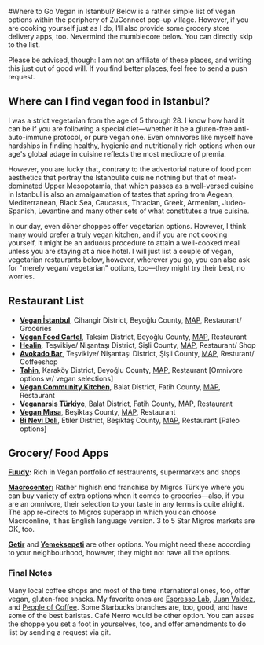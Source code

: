 #Where to Go Vegan in Istanbul?
Below is a rather simple list of vegan options within the periphery of ZuConnect pop-up village. However, if you are cooking yourself just as I do, I’ll also provide some grocery store delivery apps, too. Nevermind the mumblecore below. You can directly skip to the list. 

Please be advised, though: I am not an affiliate of these places, and writing this just out of good will. If you find better places, feel free to send a push request.

## **Where can I find** v**egan food in Istanbul?**

I was a strict vegetarian from the age of 5 through 28. I know how hard it can be if you are following a special diet—whether it be a gluten-free anti-auto-immune protocol, or pure vegan one. Even omnivores like myself have hardships in finding healthy, hygienic and nutritionally rich options when our age's global adage in cuisine reflects the most mediocre of premia.

However, you are lucky that, contrary to the advertorial nature of food porn aesthetics that portray the Istanbulite cuisine nothing but that of meat-dominated Upper Mesopotamia, that which passes as a well-versed cuisine in Istanbul is also an amalgamation of tastes that spring from Aegean, Mediterranean, Black Sea, Caucasus, Thracian, Greek, Armenian, Judeo-Spanish, Levantine and many other sets of what constitutes a true cuisine.

In our day, even döner shoppes offer vegetarian options. However, I think many would prefer a truly vegan kitchen, and if you are not cooking yourself, it might be an arduous procedure to attain a well-cooked meal unless you are staying at a nice hotel. I will just list a couple of vegan, vegetarian restaurants below, however, wherever you go, you can also ask for "merely vegan/ vegetarian" options, too—they might try their best, no worries.

## Restaurant List

 - [**Vegan İstanbul**](https://www.veganistanbul34.com/), Cihangir District, Beyoğlu County, [MAP](https://maps.app.goo.gl/Bz74WT1UX3w6KAk77), Restaurant/ Groceries
 - [**Vegan Food Cartel**](https://www.veganfoodcartel.com/),  Taksim District, Beyoğlu County, [MAP](https://maps.app.goo.gl/qTvUVnBoYEAvWmdQA), Restaurant
 - [**Healin**](https://healinfoods.com/), Teşvikiye/ Nişantaşı District, Şişli County, [MAP](https://maps.app.goo.gl/VJdhrmrdeCgp59jV9), Restaurant/ Shop
 - [**Avokado Bar**](https://www.instagram.com/avokadobar.ist/?hl=en), Teşvikiye/ Nişantaşı District, Şişli County, [MAP](https://maps.app.goo.gl/Ps2J7nUseAwsp7WA7), Resturant/ Coffeeshop
 - [**Tahin**](https://tahin.com.tr/), Karaköy District, Beyoğlu County, [MAP](https://maps.app.goo.gl/32booR75FszLdyRC8), Restaurant \[Omnivore options w/ vegan selections\]
 - [**Vegan Community Kitchen**](https://www.instagram.com/community_kitchen/?hl=en), Balat District, Fatih County, [MAP](https://maps.app.goo.gl/v9VpZkYikEcQJAxz9), Restaurant
 - [**Veganarsis Türkiye**](https://www.instagram.com/veganarsistt/), Balat District, Fatih County, [MAP](https://maps.app.goo.gl/ARrxUiEZtpnVHNrz7), Restaurant
 - [**Vegan Masa**](https://www.instagram.com/veganmasa/), Beşiktaş County, [MAP](https://maps.app.goo.gl/uL5GGo4NoPj1nVQ17), Restaurant
 - [**Bi Nevi Deli**](https://binevideli.com/), Etiler District, Beşiktaş County, [MAP](https://maps.app.goo.gl/Qwspf6Ra3mLjmg9Y6), Restaurant \[Paleo options\]
## **Grocery/ Food Apps**

[**Fuudy**](https://fuudy.co/)**:** Rich in Vegan portfolio of restraurents, supermarkets and shops

[**Macrocenter:**](https://www.macrocenter.com.tr/) Rather highish end franchise by Migros Türkiye where you can buy variety of extra options when it comes to groceries—also, if you are an omnivore, their selection to your taste in any terms is quite alright. The app re-directs to Migros superapp in which you can choose Macroonline, it has English language version. 3 to 5 Star Migros markets are OK, too.

[**Getir**](https://getir.com/) and [**Yemeksepeti**](https://www.yemeksepeti.com/) are other options. You might need these according to your neighbourhood, however, they might not have all the options.

### Final Notes

Many local coffee shops and most of the time international ones, too, offer vegan, gluten-free snacks. My favorite ones are [Espresso Lab](https://en.espressolab.com/), [Juan Valdez](https://www.juanvaldezcoffee.com.tr/), and [People of Coffee](https://www.peopleofcoffee.com.tr/). Some Starbucks branches are, too, good, and have some of the best baristas. Café Nerro would be other option. You can asses the shoppe you set a foot in yourselves, too, and offer amendments to do list by sending a request via git.